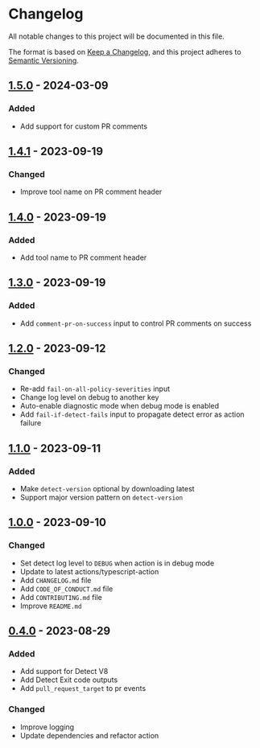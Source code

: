 # Changelog

All notable changes to this project will be documented in this file.

The format is based on [Keep a Changelog](https://keepachangelog.com/en/1.0.0/),
and this project adheres to [Semantic Versioning](https://semver.org/spec/v2.0.0.html).

## [1.5.0] - 2024-03-09

### Added

- Add support for custom PR comments

## [1.4.1] - 2023-09-19

### Changed

- Improve tool name on PR comment header

## [1.4.0] - 2023-09-19

### Added

- Add tool name to PR comment header

## [1.3.0] - 2023-09-19

### Added

- Add `comment-pr-on-success` input to control PR comments on success

## [1.2.0] - 2023-09-12

### Changed

- Re-add `fail-on-all-policy-severities` input
- Change log level on debug to another key
- Auto-enable diagnostic mode when debug mode is enabled
- Add `fail-if-detect-fails` input to propagate detect error as action failure

## [1.1.0] - 2023-09-11

### Added

- Make `detect-version` optional by downloading latest
- Support major version pattern on `detect-version`

## [1.0.0] - 2023-09-10

### Changed

- Set detect log level to `DEBUG` when action is in debug mode
- Update to latest actions/typescript-action
- Add `CHANGELOG.md` file
- Add `CODE_OF_CONDUCT.md` file
- Add `CONTRIBUTING.md` file
- Improve `README.md`

## [0.4.0] - 2023-08-29

### Added

- Add support for Detect V8
- Add Detect Exit code outputs
- Add `pull_request_target` to pr events

### Changed

- Improve logging
- Update dependencies and refactor action

[1.5.0]: https://github.com/tvcsantos/detect-action/compare/v1.4.1...v1.5.0
[1.4.1]: https://github.com/tvcsantos/detect-action/compare/v1.4.0...v1.4.1
[1.4.0]: https://github.com/tvcsantos/detect-action/compare/v1.3.0...v1.4.0
[1.3.0]: https://github.com/tvcsantos/detect-action/compare/v1.2.0...v1.3.0
[1.2.0]: https://github.com/tvcsantos/detect-action/compare/v1.1.0...v1.2.0
[1.1.0]: https://github.com/tvcsantos/detect-action/compare/v1.0.0...v1.1.0
[1.0.0]: https://github.com/tvcsantos/detect-action/compare/v0.4.0...v1.0.0
[0.4.0]: https://github.com/tvcsantos/detect-action/releases/tag/v0.4.0
